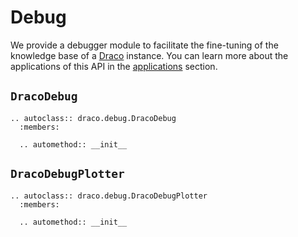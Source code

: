 <!-- #region -->

# Debug

We provide a debugger module to facilitate the fine-tuning of the knowledge base of a [Draco](./draco.ipynb) instance.
You can learn more about the applications of this API in the [applications](../applications/debug_draco.ipynb) section.

## `DracoDebug`

```{eval-rst}
.. autoclass:: draco.debug.DracoDebug
  :members:

  .. automethod:: __init__
```

## `DracoDebugPlotter`

```{eval-rst}
.. autoclass:: draco.debug.DracoDebugPlotter
  :members:

  .. automethod:: __init__
```

<!-- #endregion -->

